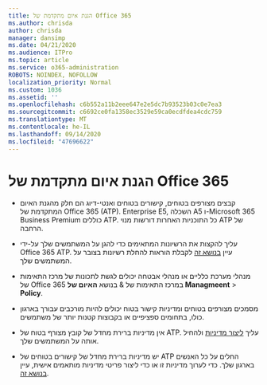 ```yaml
---
title: הגנת איום מתקדמת של Office 365
ms.author: chrisda
author: chrisda
manager: dansimp
ms.date: 04/21/2020
ms.audience: ITPro
ms.topic: article
ms.service: o365-administration
ROBOTS: NOINDEX, NOFOLLOW
localization_priority: Normal
ms.custom: 1036
ms.assetid: ''
ms.openlocfilehash: c6b552a11b2eee647e2e5dc7b93523b03c0e7ea3
ms.sourcegitcommit: c6692ce0fa1358ec3529e59ca0ecdfdea4cdc759
ms.translationtype: MT
ms.contentlocale: he-IL
ms.lasthandoff: 09/14/2020
ms.locfileid: "47696622"
---
```

# <a name="office-365-advanced-threat-protection"></a>הגנת איום מתקדמת של Office 365

- קבצים מצורפים בטוחים, קישורים בטוחים ואנטי-דיוג הם חלק מהגנת האיום המתקדמת של Office 365 (ATP). Enterprise E5, השכלה A5 ו-Microsoft 365 Business Premium כוללים ATP. כל התוכניות האחרות דורשות מנוי ATP של הרחבה.

- עליך להקצות את הרשיונות המתאימים כדי להגן על המשתמשים שלך על-ידי Office 365 ATP. עיין [בנושא זה](https://docs.microsoft.com/microsoft-365/admin/add-users/add-users) לקבלת הוראות להחלת רשיונות בצובר על המשתמשים שלך.

- מנהלי מערכת כלליים או מנהלי אבטחה יכולים לגשת לתכונות של מרכז התאימות של Office 365 במרכז התאימות של & בנושא **האיום של Managmeent** \> **Policy**.

- מסמכים מצורפים בטוחים ומדיניות קישור בטוח יכולים להיות מורכבים עבורך בארגון כולו, בתחומים ספציפיים או בקבוצות קטנות יותר של משתמשים.

- אין מדיניות ברירת מחדל של קובץ מצורף בטוח של ATP. עליך [ליצור מדיניות](https://docs.microsoft.com/microsoft-365/security/office-365-security/set-up-atp-safe-attachments-policies) ולהחיל אותה על המשתמשים שלך.

- יש מדיניות ברירת מחדל של קישורים בטוחים של ATP החלים על כל האנשים בארגון שלך. כדי לערוך מדיניות זו או כדי ליצור פריטי מדיניות מותאמים אישית, עיין [בנושא זה](https://docs.microsoft.com/microsoft-365/security/office-365-security/set-up-atp-safe-links-policies).
